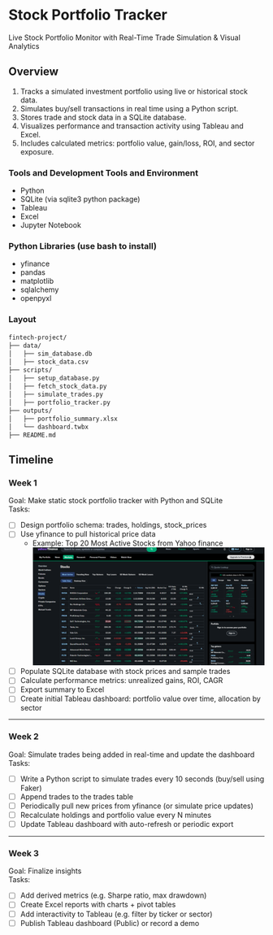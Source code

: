 # Stock Portfolio Tracker
Live Stock Portfolio Monitor with Real-Time Trade Simulation &amp; Visual Analytics

## Overview
1. Tracks a simulated investment portfolio using live or historical stock data.
2. Simulates buy/sell transactions in real time using a Python script.
3. Stores trade and stock data in a SQLite database.
4. Visualizes performance and transaction activity using Tableau and Excel.
5. Includes calculated metrics: portfolio value, gain/loss, ROI, and sector exposure.

### Tools and Development Tools and Environment
- Python
- SQLite (via sqlite3 python package)
- Tableau
- Excel
- Jupyter Notebook

### Python Libraries (use bash to install)
- yfinance
- pandas
- matplotlib
- sqlalchemy
- openpyxl  

### Layout

```
fintech-project/
├── data/
│   ├── sim_database.db
│   ├── stock_data.csv
├── scripts/
│   ├── setup_database.py
│   ├── fetch_stock_data.py
│   ├── simulate_trades.py
│   ├── portfolio_tracker.py
├── outputs/
│   ├── portfolio_summary.xlsx
│   └── dashboard.twbx
├── README.md
```

## Timeline
### Week 1
Goal: Make static stock portfolio tracker with Python and SQLite   
Tasks:   
- [ ] Design portfolio schema: trades, holdings, stock_prices  
- [ ] Use yfinance to pull historical price data
    - Example: Top 20 Most Active Stocks from Yahoo finance
![alt text](image.png)
- [ ] Populate SQLite database with stock prices and sample trades
- [ ] Calculate performance metrics: unrealized gains, ROI, CAGR
- [ ] Export summary to Excel
- [ ] Create initial Tableau dashboard: portfolio value over time, allocation by sector  
---------
### Week 2
Goal: Simulate trades being added in real-time and update the dashboard  
Tasks:  
- [ ] Write a Python script to simulate trades every 10 seconds (buy/sell using Faker)  
- [ ] Append trades to the trades table  
- [ ] Periodically pull new prices from yfinance (or simulate price updates)  
- [ ] Recalculate holdings and portfolio value every N minutes  
- [ ] Update Tableau dashboard with auto-refresh or periodic export  
---------
### Week 3
Goal: Finalize insights  
Tasks:
- [ ] Add derived metrics (e.g. Sharpe ratio, max drawdown)  
- [ ] Create Excel reports with charts + pivot tables  
- [ ] Add interactivity to Tableau (e.g. filter by ticker or sector)  
- [ ] Publish Tableau dashboard (Public) or record a demo
